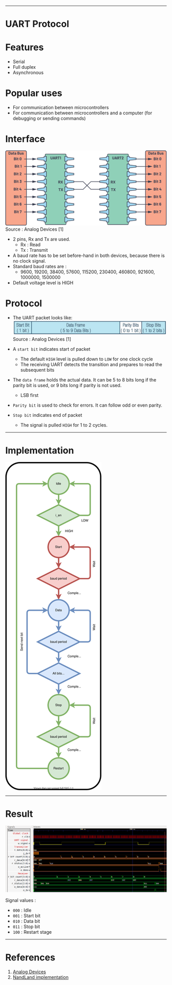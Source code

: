 
---

# UART Protocol

# Features
- Serial
- Full duplex
- Asynchronous

# Popular uses
- For communication between microcontrollers
- For communication between microcontrollers and a computer (for debugging or sending commands)

# Interface
 ![](./docs/uart_interface.svg)
Source : Analog Devices [1]

- 2 pins, Rx and Tx are used.
  - Rx : Read
  - Tx : Transmit
- A baud rate has to be set before-hand in both devices, because there is no clock signal.
- Standard baud rates are :
  - 9600, 19200, 38400, 57600, 115200, 230400, 460800, 921600, 1000000, 1500000
- Default voltage level is HIGH

# Protocol

- The UART packet looks like:
![](./docs/uart_packet.svg)
Source : Analog Devices [1] 

- A ```start bit``` indicates start of packet
  - The default ```HIGH``` level is pulled down to ```LOW``` for one clock cycle
  - The receiving UART detects the transition and prepares to read the subsequent bits

- The ```data frame``` holds the actual data. It can be 5 to 8 bits long if the parity bit is used, or 9 bits long if parity is not used.
  - LSB first

- ```Parity bit``` is used to check for errors. It can follow odd or even parity.

- ```Stop bit``` indicates end of packet
  - The signal is pulled ```HIGH``` for 1 to 2 cycles.

---

# Implementation

![Transmit State machine](docs/uart_tx_sm.svg)

---

# Result

![UART waveform](docs/uart_waveform.png)

Signal values :
- ```000``` : Idle
- ```001``` : Start bit
- ```010``` : Data bit
- ```011``` : Stop bit
- ```100``` : Restart stage


---

# References

1) [Analog Devices](https://www.analog.com/en/analog-dialogue/articles/uart-a-hardware-communication-protocol.html#:~:text=By%20definition%2C%20UART%20is%20a,going%20to%20the%20receiving%20end.)
2) [NandLand implementation](https://www.nandland.com/vhdl/modules/module-uart-serial-port-rs232.html)